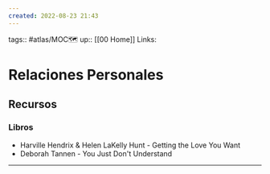 ```yaml
---
created: 2022-08-23 21:43
---
```

tags:: #atlas/MOC🗺 
up:: [[00 Home]]
Links: 
# Relaciones Personales
## Recursos
### Libros
- Harville Hendrix & Helen LaKelly Hunt - Getting the Love You Want
- Deborah Tannen - You Just Don't Understand
___

